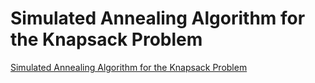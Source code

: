 # Simulated Annealing Algorithm for the Knapsack Problem
[Simulated Annealing Algorithm for the Knapsack Problem](https://aiwithcloud.com/2022/09/19/simulated_annealing_algorithm_for_the_knapsack_problem/)